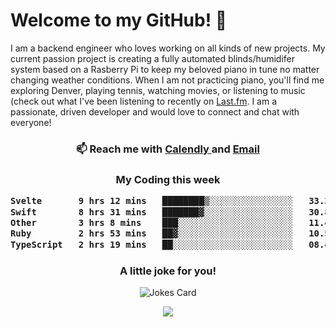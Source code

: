 <h1> Welcome to my GitHub! 👋 </h1>


  I am a backend engineer who loves working on all kinds of new projects. My current passion project is creating a fully automated blinds/humidifer system based on a Rasberry Pi to keep my beloved piano in tune no matter changing weather conditions. When I am not practicing piano, you'll find me exploring Denver, playing tennis, watching movies, or listening to music (check out what I've been listening to recently on [Last.fm](https://www.last.fm/user/mballa000). I am a passionate, driven developer and would love to connect and chat with everyone!

<h3 align = "center"> 📫 Reach me with <a href = "https://calendly.com/msbrandt00/30min"> Calendly </a> and <a href="mailto:msbrandt00@gmail.com">Email</a> 
 </h3>


 
<div align = "center"
[![Anurag's GitHub stats](https://github-readme-stats.vercel.app/api?username=mbrandt00)](https://github.com/anuraghazra/github-readme-stats)
          </div>
<h3 align="center">
  My Coding this week
<!--START_SECTION:waka-->

```txt
Svelte       9 hrs 12 mins   ████████▒░░░░░░░░░░░░░░░░   33.36 %
Swift        8 hrs 31 mins   ███████▓░░░░░░░░░░░░░░░░░   30.89 %
Other        3 hrs 8 mins    ███░░░░░░░░░░░░░░░░░░░░░░   11.40 %
Ruby         2 hrs 53 mins   ██▓░░░░░░░░░░░░░░░░░░░░░░   10.50 %
TypeScript   2 hrs 19 mins   ██░░░░░░░░░░░░░░░░░░░░░░░   08.41 %
```

<!--END_SECTION:waka-->

### A little joke for you!

![Jokes Card](https://readme-jokes.vercel.app/api?hideBorder)

<a href="https://www.linkedin.com/in/mbrandt00/"><img src="https://img.shields.io/badge/linkedin-%230077B5.svg?&style=for-the-badge&logo=linkedin&logoColor=white" /></a>
